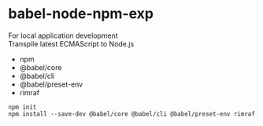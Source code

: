 # babel-node-npm-exp

For local application development<br/>
Transpile latest ECMAScript to Node.js<br/>

- npm
- @babel/core
- @babel/cli
- @babel/preset-env
- rimraf

```
npm init
npm install --save-dev @babel/core @babel/cli @babel/preset-env rimraf
```

